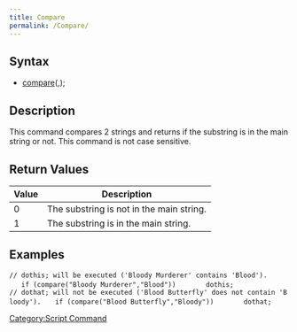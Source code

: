```yaml
---
title: Compare
permalink: /Compare/
---
```


Syntax
------

-   [compare](/compare "wikilink")(<string>,<substring>);

Description
-----------

This command compares 2 strings and returns if the substring is in the main string or not. This command is not case sensitive.

Return Values
-------------

| Value | Description                              |
|-------|------------------------------------------|
| 0     | The substring is not in the main string. |
| 1     | The substring is in the main string.     |

Examples
--------

`// dothis; will be executed ('Bloody Murderer' contains 'Blood').`
`   if (compare("Bloody Murderer","Blood"))`
`       dothis;`
`// dothat; will not be executed ('Blood Butterfly' does not contain 'Bloody').`
`   if (compare("Blood Butterfly","Bloody"))`
`       dothat;`

[Category:Script Command](/Category:Script_Command "wikilink")